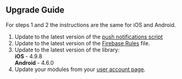 ## Upgrade Guide

For steps 1 and 2 the instructions are the same for iOS and Android. 

1. Update to the latest version of the [push notifications script](https://github.com/chat-sdk/chat-sdk-android#push-notifications)
2. Update to the latest version of the [Firebase Rules](https://github.com/chat-sdk/chat-sdk-android#security-rules) file. 
3. Update to the latest version of the library:  
  **iOS** - 4.9.8  
  **Android** - 4.6.0
4. Update your modules from your [user account page](https://chatsdk.co/your-account/). 

